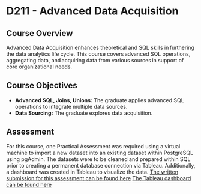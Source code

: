 # D211 - Advanced Data Acquisition

## Course Overview

Advanced Data Acquisition enhances theoretical and SQL skills in furthering the data analytics life cycle. This course covers advanced SQL operations, aggregating data, and acquiring data from various sources in support of core organizational needs. 

## Course Objectives

- **Advanced SQL, Joins, Unions:** The graduate applies advanced SQL operations to integrate multiple data sources.
- **Data Sourcing:** The graduate explores data acquisition.

## Assessment

For this course, one Practical Assessment was required using a virtual machine to import a new dataset into an existing dataset within PostgreSQL using pgAdmin. The datasets were to be cleaned and prepared within SQL prior to creating a permanent database connection via Tableau. Additionally, a dashboard was created in Tableau to visualize the data. [The written submission for this assessment can be found here](https://github.com/churchill-briana/MSDA/blob/main/Advanced%20Data%20Acquisition%20/Summary) [The Tableau dashboard can be found here](https://github.com/churchill-briana/MSDA/blob/main/Advanced%20Data%20Acquisition%20/Tableau%20Dashboard)

